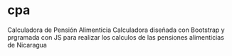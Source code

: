 # cpa
Calculadora de Pensión Alimenticia
Calculadora diseñada con Bootstrap y  prgramada con JS para realizar los calculos de las pensiones alimenticias de Nicaragua
